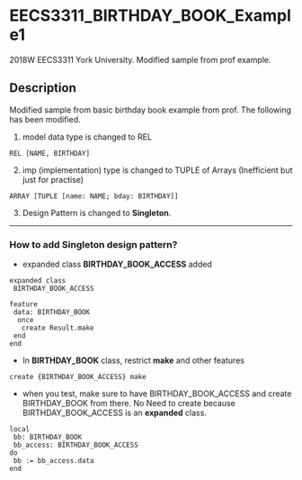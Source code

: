 # EECS3311_BIRTHDAY_BOOK_Example1
2018W EECS3311 York University. Modified sample from prof example.

## Description
Modified sample from basic birthday book example from prof. 
The following has been modified. 

1. model data type is changed to REL
```
REL [NAME, BIRTHDAY]
```
2. imp (implementation) type is changed to TUPLE of Arrays (Inefficient but just for practise)
```
ARRAY [TUPLE [name: NAME; bday: BIRTHDAY]]
```
3. Design Pattern is changed to **Singleton**.

---

### How to add Singleton design pattern?
* expanded class **BIRTHDAY_BOOK_ACCESS** added
```
expanded class
 BIRTHDAY_BOOK_ACCESS

feature
 data: BIRTHDAY_BOOK
  once
   create Result.make
 end
end
```

* In **BIRTHDAY_BOOK** class, restrict **make** and other features
```
create {BIRTHDAY_BOOK_ACCESS} make
```

* when you test, make sure to have BIRTHDAY_BOOK_ACCESS and create BIRTHDAY_BOOK from there.
No Need to create because BIRTHDAY_BOOK_ACCESS is an **expanded** class. 
```
local
 bb: BIRTHDAY_BOOK
 bb_access: BIRTHDAY_BOOK_ACCESS
do
 bb := bb_access.data
end

```
